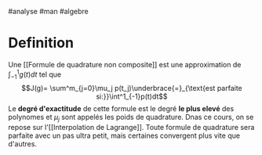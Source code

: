 #analyse #man #algebre 
# Definition
Une [[Formule de quadrature non composite]] est une approximation de $\int^1_{-1}g(t)dt$ tel que
$$J(g)= \sum^m_{j=0}\mu_j p(t_j)\underbrace{=}_{\text{est parfaite si:}}\int^1_{-1}p(t)dt$$
Le __degré d'exactitude__ de cette formule est le degré __le plus elevé__ des polynomes et $\mu_j$ sont appelés les poids de quadrature.
Dnas ce cours, on se repose sur l'[[Interpolation de Lagrange]].
Toute formule de quadrature sera parfaite avec un pas ultra petit, mais certaines convergent plus vite que d'autres.
